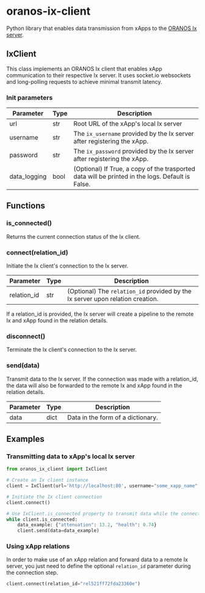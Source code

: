 # oranos-ix-client

Python library that enables data transmission from xApps to the [ORANOS Ix server](https://github.com/hpn-bristol/oranos-ix-interface).

## IxClient

This class implements an ORANOS Ix client that enables xApp communication to their respective Ix server. It uses socket.io websockets and long-polling requests to achieve minimal transmit latency.

### Init parameters

| Parameter    | Type | Description                                                                                      |
| ------------ | ---- | ------------------------------------------------------------------------------------------------ |
| url          | str  | Root URL of the xApp's local Ix server                                                           |
| username     | str  | The `ix_username` provided by the Ix server after registering the xApp.                          |
| password     | str  | The `ix_password` provided by the Ix server after registering the xApp.                          |
| data_logging | bool | (Optional) If True, a copy of the trasported data will be printed in the logs. Default is False. |

## Functions

### is_connected()

Returns the current connection status of the Ix client.

### connect(relation_id)

Initiate the Ix client's connection to the Ix server.

| Parameter   | Type | Description                                                                    |
| ----------- | ---- | ------------------------------------------------------------------------------ |
| relation_id | str  | (Optional) The `relation_id` provided by the Ix server upon relation creation. |

If a relation_id is provided, the Ix server will create a pipeline to the remote Ix and xApp found in the relation details.

### disconnect()

Terminate the Ix client's connection to the Ix server.

### send(data)

Transmit data to the Ix server. If the connection was made with a relation_id, the data will also be forwarded to the remote Ix and xApp found in the relation details.

| Parameter | Type | Description                       |
| --------- | ---- | --------------------------------- |
| data      | dict | Data in the form of a dictionary. |

## Examples

### Transmitting data to xApp's local Ix server

```python
from oranos_ix_client import IxClient

# Create an Ix client instance
client = IxClient(url='http://localhost:80', username="some_xapp_name", password="SuperSecurePassword")

# Initiate the Ix client connection
client.connect()

# Use IxClient.is_connected property to transmit data while the connection remains active
while client.is_connected:
    data_example: {"attenuation": 13.2, "health": 0.74}
    client.send(data=data_example)
```

### Using xApp relations

In order to make use of an xApp relation and forward data to a remote Ix server, you just need to define the optional `relation_id` parameter during the connection step.

```python
client.connect(relation_id="rel521ff72fda23360e")
```
